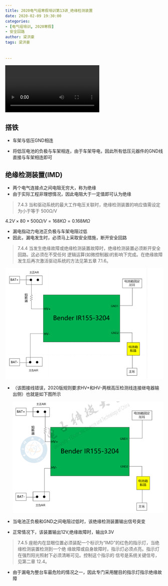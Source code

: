 ```yaml
---
title: 2020电气组寒假培训第13讲_绝缘检测装置
date: 2020-02-09 19:30:00
categories:
- [电气组培训, 2020寒假]
- 安全回路
author: 梁洪豪
tags: 梁洪豪


---
```


<span></span>

<!-- More -->

<video src="http://q4v73d4us.bkt.clouddn.com/fury教程/2020电气组寒假培训/第13讲.m4v" controls>您的浏览器不支持video标签</video>
## 搭铁

- 车架与低压GND相连

- 将低压电池的负极与车架相连，由于车架导电，因此所有低压元器件的GND线直接与车架相连即可



## 绝缘检测装置(IMD)

- 两个电气连接点之间电阻无穷大，称为绝缘
- 由于实际工程非理想情况，因此电阻大于一定值即可认为绝缘

> 7.4.3 当和驱动系统的最大工作电压关联时，绝缘检测装置的响应值需设定为小于等于 500Ω/V

$4.2V \times 80 \times 500Ω/V=168KΩ=0.168MΩ$

- 漏电指动力电池正负极与车架电阻过低
- 因此，漏电发生时，必须马上采取安全措施，断开安全回路

> 7.4.4 当发生绝缘故障或绝缘检测装置故障时，绝缘检测装置必须断开安全回路。这必须在不受任何 逻辑运算(如微控制器)的影响下完成。在绝缘故障发生后再次激活驱动系统的方法见第五章 7.1.6。

![image-20200211193508534](2020电气组寒假培训第13讲_绝缘检测装置/image-20200211193508534.png)

- （该图接线错误，2020版规则要求HV+和HV-两根高压检测线连接继电器输出侧）也就是如下图所示

  ![image-20200211193455947](2020电气组寒假培训第13讲_绝缘检测装置/image-20200211193455947.png)

- 当电池正负极和GND之间电阻过低时，该绝缘检测装置输出信号突变
- 正常情况下，该装置输出12V,绝缘故障时，输出9.3V

> 7.4.5 座舱内在显眼位置必须装配一个标识为“IMD”的红色的指示灯，当绝缘检测装置检测到一个绝 缘故障或自身故障时，指示灯必须点亮。指示灯在强烈阳光照射下必须清晰可见。控制这个指示的 信号是系统关键信号，见第二章 12.4。

- 由于漏电为整台车最危险的情况之一，因此专门采用醒目的指示灯指示绝缘故障